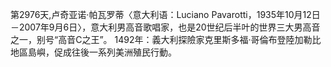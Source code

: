 第2976天,卢奇亚诺·帕瓦罗蒂〈意大利语：Luciano Pavarotti，1935年10月12日－2007年9月6日〉，意大利男高音歌唱家，也是20世纪后半叶的世界三大男高音之一，别号“高音C之王”。
1492年：義大利探險家克里斯多福·哥倫布登陸加勒比地區島嶼，促成往後一系列美洲殖民行動。
